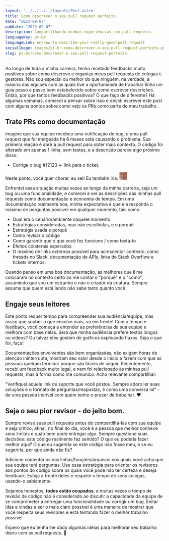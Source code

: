```yaml
---
layout: '../../../../layouts/Post.astro'
title: Como descrever o seu pull request perfeito
date: "2023-09-07"
pubDate: "2023-09-07"
description: Compartilhando minhas experiências com pull requests
languageKey: pt-br
languageLink: en/how-to-describe-your-really-good-pull-request
socialImage: images/pt-br-como-descrever-o-seu-pull-request-perfeito.png
slug: pt-br/como-descrever-o-seu-pull-request-perfeito
---
```


Ao longo de toda a minha carreira, tenho recebido feedbacks muito positivos sobre como descrevo e organizo meus pull requests de colegas e gestores. Não sou especial ou melhor do que ninguém, na verdade, a maioria das equipes com as quais tive a oportunidade de trabalhar tinha um guia passo a passo bem estabelecido sobre como escrever descrições. Então, por que tantos feedbacks positivos? O que faço de diferente? Há algumas semanas, comecei a pensar sobre isso e decidi escrever este post com alguns pontos sobre como vejo os PRs como parte do meu trabalho.

<h2 class="subtitle--separator">Trate PRs como documentação</h2>

Imagine que sua equipe recebeu uma notificação de bug, e uma pull request que foi mergeada há 6 meses está causando o problema. Sua primeira reação é abrir a pull request para obter mais contexto. O código foi alterado em apenas 1 linha, sem testes, e a descrição parece algo próximo disso:

- Corrige o bug #12123 <- link para o ticket.

Neste ponto, você quer chorar, eu sei! Eu também iria. <img src="/images/how-to-describe-your-really-good-pr/hide-the-pain.jpeg" alt="meme do escondendo a dor" style="display: inline-block; width: 25px;" />

Enfrentei essa situação muitas vezes ao longo da minha carreira, seja um bug ou uma funcionalidade, e comecei a ver as descrições das minhas pull requests como documentação e economia de tempo. Em uma documentação realmente boa, minha expectativa é que ela responda o máximo de perguntas possível em qualquer momento, tais como:

- Qual era o cenário/ambiente naquele momento
- Estratégias consideradas, mas não escolhidas, e o porquê
- Estratégia usada e porquê
- Como revisar o código
- Como garantir que o que você fez funcione / como testá-lo
- Efeitos colaterais esperados
- O máximo de links externos possível para acrescentar contexto, como threads no Slack, documentação de APIs, links do Stack Overflow e tickets internos.

Quando penso em uma boa documentação, as melhores que li me colocaram no contexto certo ao me contar o "porquê" e o "como", assumindo que sou um estranho e não o criador da criatura. Sempre assuma que quem está lendo não sabe tanto quanto você.

<h2>Engaje seus leitores</h2>

Este ponto requer tempo para compreender sua audiência/equipe, mas assim que souber o que envolve mais, vá em frente! Com o tempo e feedback, você começa a entender as preferências da sua equipe e melhora com base nelas. Será que minha audiência prefere textos longos ou vídeos? Ou talvez eles gostem de gráficos explicando fluxos. Seja o que for, faça!

Documentações envolventes são bem organizadas, não exigem horas de atenção ininterrupta, mostram seu valor desde o início e fazem com que as pessoas queiram terminar porque são fáceis de seguir. Recentemente, recebi um feedback muito legal, e nem foi relacionado às minhas pull requests, mas à forma como me comunico. Acho relevante compartilhar:

"Verifiquei aquele link de suporte que você postou. Sempre adoro ler suas soluções e o formato de perguntas/respostas, é como uma conversa lol" - de uma pessoa incrível com quem tenho o prazer de trabalhar. ❤️

<h2>Seja o seu pior revisor - do jeito bom.</h2>

Sempre revise suas pull requests antes de compartilhá-las com sua equipe e seja crítico; afinal, no final do dia, você é a pessoa que melhor conhece seus limites e quão bem pode entregar algo. Sempre questione suas decisões: este código realmente faz sentido? O que eu poderia fazer melhor aqui? O que eu sugeriria se este código não fosse meu, e se eu sugeriria, por que ainda não fiz?

Adicione comentários nas linhas/funções/arquivos nos quais você acha que sua equipe terá perguntas. Use essa estratégia para orientar os revisores aos pontos do código sobre os quais você pode não ter certeza e deseja feedback. Esteja à frente deles e respeite o tempo de seus colegas, usando-o sabiamente.

Sejamos honestos, <b>todos estão ocupados</b>, e muitas vezes o tempo de revisão de código não é considerado ao discutir a capacidade da equipe de se comprometer a entregar uma funcionalidade ou corrigir um bug. Evitar idas e vindas e ser o mais claro possível é uma maneira de mostrar que você respeita seus revisores e está tentando fazer o melhor trabalho possível.

Espero que eu tenha lhe dado algumas ideias para melhorar seu trabalho diário com as pull requests. 👋